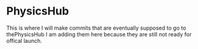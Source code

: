 # PhysicsHub
This is where I will make commits that are eventually supposed to go to thePhysicsHub
I am adding them here because they are still not ready for offical launch.
